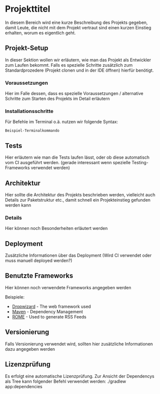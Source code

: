 # Projekttitel

In diesem Bereich wird eine kurze Beschreibung des Projekts gegeben, damit Leute, 
die nicht mit dem Projekt vertraut sind einen kurzen Einstieg erhalten, worum es eigentlich geht.

## Projekt-Setup 

In dieser Sektion wollen wir erläutern, wie man das Projekt als Entwickler zum Laufen bekommt.
Falls es spezielle Schritte zusätzlich zum Standardprozedere (Projekt clonen und in der IDE öffnen) hierfür benötigt. 

### Voraussetzungen

Hier im Falle dessen, dass es spezielle Voraussetzungen / alternative Schritte zum Starten des Projekts im Detail erläutern 


### Installationsschritte

Für Befehle im Terminal o.ä. nutzen wir folgende Syntax:

```
Beispiel-Terminalkommando
```


## Tests

Hier erläutern wie man die Tests laufen lässt, oder ob diese automatisch vom CI ausgeführt werden. 
(gerade interessant wenn spezielle Testing-Frameworks verwendet werden)

## Architektur
Hier sollte die Architektur des Projekts beschrieben werden, vielleicht auch Details zur Paketstruktur etc., 
damit schnell ein Projekteinstieg gefunden werden kann

### Details
Hier können noch Besonderheiten erläutert werden

## Deployment

Zusätzliche Informationen über das Deployment (Wird CI verwendet oder muss manuell deployed werden?)

## Benutzte Frameworks

Hier können noch verwendete Frameworks angegeben werden

Beispiele:
* [Dropwizard](http://www.dropwizard.io/1.0.2/docs/) - The web framework used
* [Maven](https://maven.apache.org/) - Dependency Management
* [ROME](https://rometools.github.io/rome/) - Used to generate RSS Feeds


## Versionierung

Falls Versionierung verwendet wird, sollten hier zusätzliche Informationen dazu angegeben werden

## Lizenzprüfung

Es erfolgt eine automatische Lizenzprüfung.
Zur Ansicht der Dependencys als Tree kann folgender Befehl verwendet werden: ./gradlew app:dependencies

